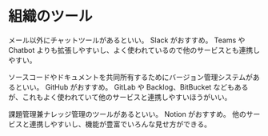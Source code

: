 # 組織のツール

メール以外にチャットツールがあるといい。
Slack がおすすめ。
Teams や Chatbot よりも拡張しやすいし、よく使われているので他のサービスとも連携しやすい。

ソースコードやドキュメントを共同所有するためにバージョン管理システムがあるといい。
GitHub がおすすめ。
GitLab や Backlog、BitBucket などもあるが、これもよく使われていて他のサービスと連携しやすいほうがいい。

課題管理兼ナレッジ管理のツールがあるといい。
Notion がおすすめ。
他のサービスと連携しやすいし、機能が豊富でいろんな見せ方ができる。
